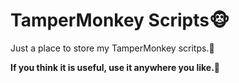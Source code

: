# TamperMonkey Scripts🐵

Just a place to store my TamperMonkey scritps.📜

**If you think it is useful, use it anywhere you like.**🤣
